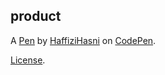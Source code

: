 product
-------


A [Pen](https://codepen.io/haffizihasni/pen/OJzMWmJ) by [HaffiziHasni](https://codepen.io/haffizihasni) on [CodePen](https://codepen.io).

[License](https://codepen.io/license/pen/OJzMWmJ).
